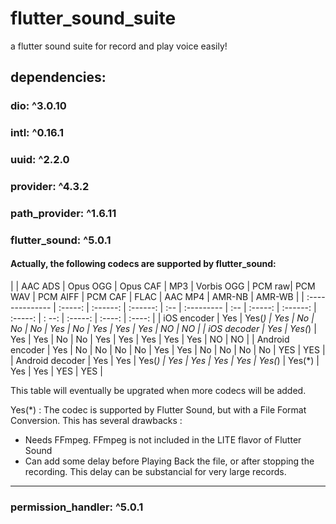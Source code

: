 # flutter_sound_suite

a flutter sound suite for record and play voice easily!

## dependencies:

### dio: ^3.0.10

### intl: ^0.16.1

### uuid: ^2.2.0

### provider: ^4.3.2

### path_provider: ^1.6.11

### flutter_sound: ^5.0.1

#### Actually, the following codecs are supported by flutter_sound:

| | AAC ADS | Opus OGG | Opus CAF | MP3 | Vorbis OGG | PCM raw| PCM WAV | PCM AIFF | PCM CAF | FLAC | AAC MP4 | AMR-NB |
AMR-WB | | :-------------- | :-----: | :------: | :------: | :-- | :--------- | :-- | :-----: | :------: | :-----: | :
--: | :-----: | :----: | :----: | | iOS encoder | Yes | Yes(*) | Yes | No | No | No | Yes | No | Yes | Yes | Yes | NO |
NO | | iOS decoder | Yes | Yes(*) | Yes | Yes | No | No | Yes | Yes | Yes | Yes | Yes | NO | NO | | Android encoder |
Yes | No | No | No | No | Yes | Yes | No | No | No | No | YES | YES | | Android decoder | Yes | Yes | Yes(*)   | Yes |
Yes | Yes | Yes | Yes(*)   | Yes(*)  | Yes | Yes | YES | YES |

This table will eventually be upgrated when more codecs will be added.

Yes(*) : The codec is supported by Flutter Sound, but with a File Format Conversion. This has several drawbacks :

- Needs FFmpeg. FFmpeg is not included in the LITE flavor of Flutter Sound
- Can add some delay before Playing Back the file, or after stopping the recording. This delay can be substancial for
  very large records.

-------------------------------------------------------------------------------------------------------------------------------------

### permission_handler: ^5.0.1